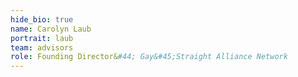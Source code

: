 ```yaml
---
hide_bio: true
name: Carolyn Laub
portrait: laub
team: advisors
role: Founding Director&#44; Gay&#45;Straight Alliance Network
---
```


